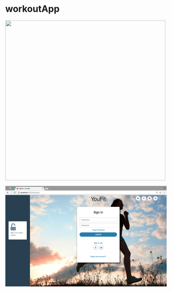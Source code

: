 # workoutApp

<img src=./https://raw.github.com/drew-marchione/workoutApp/edit/master/images.signIn.png width="500" height="500">

![Screenshot](./images/signIn.png)

